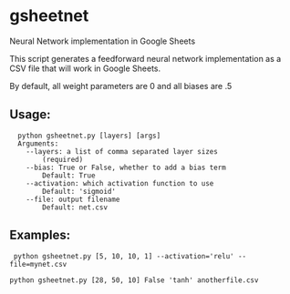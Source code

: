 # gsheetnet
Neural Network implementation in Google Sheets

This script generates a feedforward neural network implementation as a CSV file that will
work in Google Sheets.

By default, all weight parameters are 0 and all biases are .5

## Usage:
```
  python gsheetnet.py [layers] [args]
  Arguments:
    --layers: a list of comma separated layer sizes
        (required)
    --bias: True or False, whether to add a bias term
        Default: True
    --activation: which activation function to use
        Default: 'sigmoid'
    --file: output filename
        Default: net.csv
```
## Examples:

 ` python gsheetnet.py [5, 10, 10, 1] --activation='relu' --file=mynet.csv`
 
  `python gsheetnet.py [28, 50, 10] False 'tanh' anotherfile.csv`
